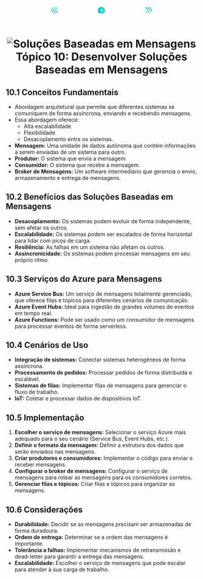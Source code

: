 <!-- markmap -->
<div style="text-align: center; width:100%; padding-bottom:20px;">
  <a href="topico_9_desenvolver_solucoes_baseadas_em_eventos.md" style="padding:50px;"><img src="../img/anterior.png" alt="Anterior" style="width:20px;height:20px;"></a>
  <a href="../az-204_markmap.md" style="padding:50px;"><img src="../img/inicio.png" alt="Início" style="width:20px;height:20px;"></a>
  <a href="topico_11_solucionar_problemas_de_solucoes_usando_o_application_insights.md" style="padding:50px;"><img src="../img/proximo.png" alt="Próximo" style="width:20px;height:20px;"></a>
</div>

# <div style="text-align: center; width:100%;"><img src="https://learn.microsoft.com/pt-br/training/achievements/message-develop-solutions.svg" alt="Soluções Baseadas em Mensagens" width="50" height="50"> <br /> **Tópico 10: Desenvolver Soluções Baseadas em Mensagens**</div>

## **10.1 Conceitos Fundamentais**

* Abordagem arquitetural que permite que diferentes sistemas se comuniquem de forma assíncrona, enviando e recebendo mensagens. 
* Essa abordagem oferece:
  * Alta escalabilidade
  * Flexibilidade
  * Desacoplamento entre os sistemas.
* **Mensagem:** Uma unidade de dados autônoma que contém informações a serem enviadas de um sistema para outro.
* **Produtor:** O sistema que envia a mensagem.
* **Consumidor:** O sistema que recebe a mensagem.
* **Broker de Mensagens:** Um software intermediário que gerencia o envio, armazenamento e entrega de mensagens.

## **10.2 Benefícios das Soluções Baseadas em Mensagens**

* **Desacoplamento:** Os sistemas podem evoluir de forma independente, sem afetar os outros.
* **Escalabilidade:** Os sistemas podem ser escalados de forma horizontal para lidar com picos de carga.
* **Resiliência:** As falhas em um sistema não afetam os outros.
* **Assincronicidade:** Os sistemas podem processar mensagens em seu próprio ritmo.

## **10.3 Serviços do Azure para Mensagens**

* **Azure Service Bus:** Um serviço de mensagens totalmente gerenciado, que oferece filas e tópicos para diferentes cenários de comunicação.
* **Azure Event Hubs:** Ideal para ingestão de grandes volumes de eventos em tempo real.
* **Azure Functions:** Pode ser usado como um consumidor de mensagens para processar eventos de forma serverless.

## **10.4 Cenários de Uso**

* **Integração de sistemas:** Conectar sistemas heterogêneos de forma assíncrona.
* **Processamento de pedidos:** Processar pedidos de forma distribuída e escalável.
* **Sistemas de filas:** Implementar filas de mensagens para gerenciar o fluxo de trabalho.
* **IoT:** Coletar e processar dados de dispositivos IoT.

## **10.5 Implementação**

1. **Escolher o serviço de mensagens:** Selecionar o serviço Azure mais adequado para o seu cenário (Service Bus, Event Hubs, etc.).
2. **Definir o formato da mensagem:** Definir a estrutura dos dados que serão enviados nas mensagens.
3. **Criar produtores e consumidores:** Implementar o código para enviar e receber mensagens.
4. **Configurar o broker de mensagens:** Configurar o serviço de mensagens para rotear as mensagens para os consumidores corretos.
5. **Gerenciar filas e tópicos:** Criar filas e tópicos para organizar as mensagens.

## **10.6 Considerações**

* **Durabilidade:** Decidir se as mensagens precisam ser armazenadas de forma duradoura.
* **Ordem de entrega:** Determinar se a ordem das mensagens é importante.
* **Tolerância a falhas:** Implementar mecanismos de retransmissão e dead-letter para garantir a entrega das mensagens.
* **Escalabilidade:** Escolher o serviço de mensagens que pode escalar para atender à sua carga de trabalho.
